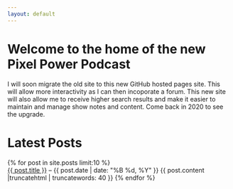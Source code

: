 ```yaml
---
layout: default
---
```


# Welcome to the home of the new Pixel Power Podcast

I will soon migrate the old site to this new GitHub hosted pages site. This will allow more interactivity as I can then incoporate a forum. This new site will also allow me to receive higher search results and make it easier to maintain and manage show notes and content. Come back in 2020 to see the upgrade.

<h1>Latest Posts</h1>
{% for post in site.posts limit:10 %}
<li style='list-style-type: none;'>
<a href="{{ post.url }}">{{ post.title }}</a> – {{ post.date | date: "%B %d, %Y" }}
{{ post.content |truncatehtml | truncatewords: 40 }}
{% endfor %}
